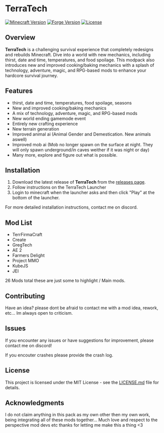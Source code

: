 # TerraTech

[![Minecraft Version](https://img.shields.io/badge/Minecraft-1.20.1-blue.svg)](https://minecraft.net/)
[![Forge Version](https://img.shields.io/badge/Forge-47.2.17-red.svg)](https://files.minecraftforge.net/)
[![License](https://img.shields.io/badge/License-MIT-green.svg)](LICENSE.md)

## Overview

**TerraTech** is a challenging survival experience that completely redesigns and rebuilds Minecraft. Dive into a world with new mechanics, including thirst, date and time, temperatures, and food spoilage. This modpack also introduces new and improved cooking/baking mechanics with a splash of technology, adventure, magic, and RPG-based mods to enhance your hardcore survival journey.

## Features

- thirst, date and time, temperatures, food spoilage, seasons
- New and improved cooking/baking mechanics
- A mix of technology, adventure, magic, and RPG-based mods
- New world ending gamemode event
- Entirely new crafting experience
- New terrain generation
- Improved animal ai (Animal Gender and Demestication. New animals aswell)
- Improved mob ai (Mob no longer spawn on the surface at night. They will only spawn underground/in caves weither if it was night or day)
- Many more, explore and figure out what is possible.

## Installation

1. Download the latest release of **TerraTech** from the [releases page](https://github.com/masterxxstabs/TerraTech/releases).
2. Follow instructions on the TerraTech Launcher
3. Login to minecraft when the launcher asks and then click "Play" at the bottom of the launcher.

For more detailed installation instructions, contact me on discord.

## Mod List

- TerrFirmaCraft
- Create
- GregTech
- AE 2
- Farmers Delight
- Project MMO
- KubeJS
- JEI

26 Mods total these are just some to highlight / Main mods.
  
## Contributing

Have an idea? please dont be afraid to contact me with a mod idea, rework, etc... Im always open to criticism.

## Issues

If you encounter any issues or have suggestions for improvement, please contact me on discord!

If you encouter crashes please provide the crash log.

## License

This project is licensed under the MIT License - see the [LICENSE.md](LICENSE.md) file for details.

## Acknowledgments

I do not claim anything in this pack as my own other then my own work, being integrating all of these mods together... Much love and respect to the perspective mod devs etc thanks for letting me make this a thing <3 
